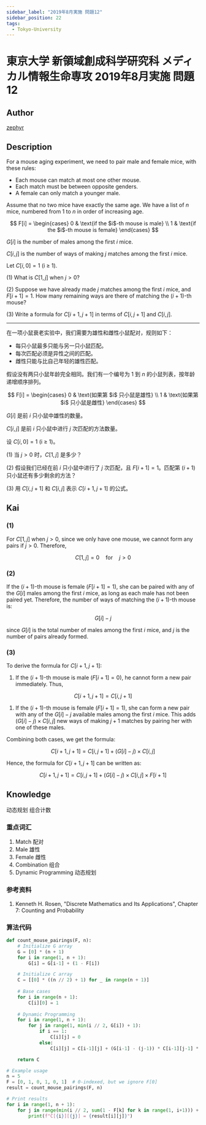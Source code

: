 ```yaml
---
sidebar_label: "2019年8月実施 問題12"
sidebar_position: 22
tags:
  - Tokyo-University
---
```


# 東京大学 新領域創成科学研究科 メディカル情報生命専攻 2019年8月実施 問題12

## **Author**
[zephyr](https://inshi-notes.zephyr-zdz.space/)

## **Description**
For a mouse aging experiment, we need to pair male and female mice, with these rules:

- Each mouse can match at most one other mouse.
- Each match must be between opposite genders.
- A female can only match a younger male.

Assume that no two mice have exactly the same age. We have a list of $n$ mice, numbered from 1 to $n$ in order of increasing age.

$$
F[i] = \begin{cases} 
0 & \text{if the $i$-th mouse is male} \\
1 & \text{if the $i$-th mouse is female}
\end{cases}
$$

$G[i]$ is the number of males among the first $i$ mice.

$C[i, j]$ is the number of ways of making $j$ matches among the first $i$ mice.

Let $C[i, 0] = 1$ (i $\geq$ 1).

(1) What is $C[1, j]$ when $j > 0$?

(2) Suppose we have already made $j$ matches among the first $i$ mice, and $F[i + 1] = 1$. How many remaining ways are there of matching the $(i + 1)$-th mouse?

(3) Write a formula for $C[i + 1, j + 1]$ in terms of $C[i, j + 1]$ and $C[i, j]$.

---

在一项小鼠衰老实验中，我们需要为雄性和雌性小鼠配对，规则如下：

- 每只小鼠最多只能与另一只小鼠匹配。
- 每次匹配必须是异性之间的匹配。
- 雌性只能与比自己年轻的雄性匹配。

假设没有两只小鼠年龄完全相同。我们有一个编号为 1 到 $n$ 的小鼠列表，按年龄递增顺序排列。

$$
F[i] = \begin{cases} 
0 & \text{如果第 $i$ 只小鼠是雄性} \\
1 & \text{如果第 $i$ 只小鼠是雌性}
\end{cases}
$$

$G[i]$ 是前 $i$ 只小鼠中雄性的数量。

$C[i, j]$ 是前 $i$ 只小鼠中进行 $j$ 次匹配的方法数量。

设 $C[i, 0] = 1$ (i $\geq$ 1)。

(1) 当 $j > 0$ 时，$C[1, j]$ 是多少？

(2) 假设我们已经在前 $i$ 只小鼠中进行了 $j$ 次匹配，且 $F[i + 1] = 1$。匹配第 $(i + 1)$ 只小鼠还有多少剩余的方法？

(3) 用 $C[i, j + 1]$ 和 $C[i, j]$ 表示 $C[i + 1, j + 1]$ 的公式。

## **Kai**
### (1)

For $C[1, j]$ when $j > 0$, since we only have one mouse, we cannot form any pairs if $j > 0$. Therefore,

$$
C[1, j] = 0 \quad \text{for} \quad j > 0
$$

### (2)

If the $(i + 1)$-th mouse is female ($F[i + 1] = 1$), she can be paired with any of the $G[i]$ males among the first $i$ mice, as long as each male has not been paired yet. Therefore, the number of ways of matching the $(i + 1)$-th mouse is:

$$
G[i] - j
$$

since $G[i]$ is the total number of males among the first $i$ mice, and $j$ is the number of pairs already formed.

### (3)

To derive the formula for $C[i + 1, j + 1]$:

1. If the $(i + 1)$-th mouse is male ($F[i + 1] = 0$), he cannot form a new pair immediately. Thus,

$$
C[i + 1, j + 1] = C[i, j + 1]
$$

1. If the $(i + 1)$-th mouse is female ($F[i + 1] = 1$), she can form a new pair with any of the $G[i] - j$ available males among the first $i$ mice. This adds $(G[i] - j) \times C[i, j]$ new ways of making $j + 1$ matches by pairing her with one of these males.

Combining both cases, we get the formula:

$$
C[i + 1, j + 1] = C[i, j + 1] + (G[i] - j) \times C[i, j]
$$

Hence, the formula for $C[i + 1, j + 1]$ can be written as:

$$
C[i + 1, j + 1] = C[i, j + 1] + (G[i] - j) \times C[i, j] \times F[i+1]
$$

## **Knowledge**

动态规划 组合计数

### 重点词汇

1. Match 配对
2. Male 雄性
3. Female 雌性
4. Combination 组合
5. Dynamic Programming 动态规划

### 参考资料

1. Kenneth H. Rosen, "Discrete Mathematics and Its Applications", Chapter 7: Counting and Probability

### 算法代码

```python
def count_mouse_pairings(F, n):
    # Initialize G array
    G = [0] * (n + 1)
    for i in range(1, n + 1):
        G[i] = G[i-1] + (1 - F[i])

    # Initialize C array
    C = [[0] * ((n // 2) + 1) for _ in range(n + 1)]
    
    # Base cases
    for i in range(n + 1):
        C[i][0] = 1
    
    # Dynamic Programming
    for i in range(1, n + 1):
        for j in range(1, min(i // 2, G[i]) + 1):
            if i == 1:
                C[i][j] = 0
            else:
                C[i][j] = C[i-1][j] + (G[i-1] - (j-1)) * C[i-1][j-1] * F[i]

    return C

# Example usage
n = 5
F = [0, 1, 0, 1, 0, 1]  # 0-indexed, but we ignore F[0]
result = count_mouse_pairings(F, n)

# Print results
for i in range(1, n + 1):
    for j in range(min(i // 2, sum(1 - F[k] for k in range(1, i+1))) + 1):
        print(f"C[{i}][{j}] = {result[i][j]}")
```
